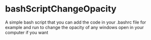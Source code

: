 # bashScriptChangeOpacity
A simple bash script that you can add the code in your .bashrc file for example and run to change the opacity of any windows open in your computer if you want
